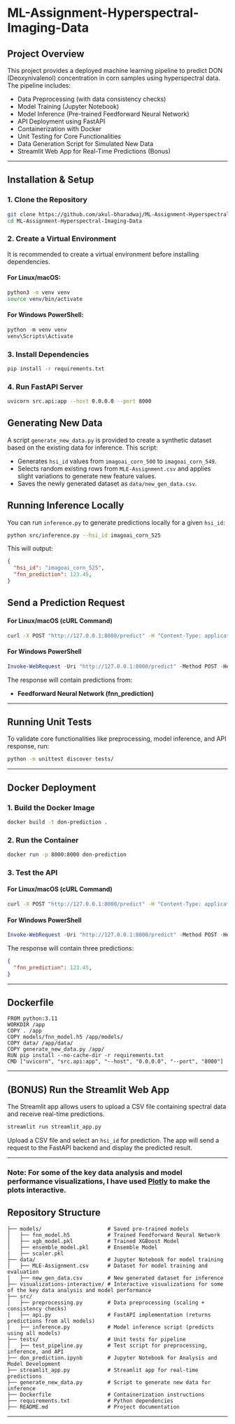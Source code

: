 # ML-Assignment-Hyperspectral-Imaging-Data

## Project Overview
This project provides a deployed machine learning pipeline to predict DON (Deoxynivalenol) concentration in corn samples using hyperspectral data. The pipeline includes:
- Data Preprocessing (with data consistency checks)
- Model Training (Jupyter Notebook)
- Model Inference (Pre-trained Feedforward Neural Network)
- API Deployment using FastAPI
- Containerization with Docker
- Unit Testing for Core Functionalities
- Data Generation Script for Simulated New Data
- Streamlit Web App for Real-Time Predictions (Bonus)

---

## Installation & Setup
### 1. Clone the Repository
```bash
git clone https://github.com/akul-bharadwaj/ML-Assignment-Hyperspectral-Imaging-Data
cd ML-Assignment-Hyperspectral-Imaging-Data
```

### 2. Create a Virtual Environment
It is recommended to create a virtual environment before installing dependencies.

#### **For Linux/macOS:**
```bash
python3 -m venv venv
source venv/bin/activate
```

#### **For Windows PowerShell:**
```powershell
python -m venv venv
venv\Scripts\Activate
```

### 3. Install Dependencies
```bash
pip install -r requirements.txt
```

### 4. Run FastAPI Server
```bash
uvicorn src.api:app --host 0.0.0.0 --port 8000
```

## Generating New Data
A script `generate_new_data.py` is provided to create a synthetic dataset based on the existing data for inference.
This script:
- Generates `hsi_id` values from `imagoai_corn_500` to `imagoai_corn_549`.
- Selects random existing rows from `MLE-Assignment.csv` and applies slight variations to generate new feature values.
- Saves the newly generated dataset as `data/new_gen_data.csv`.

## Running Inference Locally
You can run `inference.py` to generate predictions locally for a given `hsi_id`:
```bash
python src/inference.py --hsi_id imagoai_corn_525
```
This will output:
```json
{
  "hsi_id": "imagoai_corn_525",
  "fnn_prediction": 123.45,
}
```

## Send a Prediction Request

#### **For Linux/macOS (cURL Command)**
```bash
curl -X POST "http://127.0.0.1:8000/predict" -H "Content-Type: application/json" -d '{"hsi_id": "imagoai_corn_525"}'
```

#### **For Windows PowerShell**
```powershell
Invoke-WebRequest -Uri "http://127.0.0.1:8000/predict" -Method POST -Headers @{"Content-Type"="application/json"} -Body '{"hsi_id": "imagoai_corn_525"}'
```

The response will contain predictions from:
- **Feedforward Neural Network (fnn_prediction)**

---

## Running Unit Tests
To validate core functionalities like preprocessing, model inference, and API response, run:
```bash
python -m unittest discover tests/
```

---

## Docker Deployment

### 1. Build the Docker Image
```bash
docker build -t don-prediction .
```

### 2. Run the Container
```bash
docker run -p 8000:8000 don-prediction
```

### 3. Test the API

#### **For Linux/macOS (cURL Command)**
```bash
curl -X POST "http://127.0.0.1:8000/predict" -H "Content-Type: application/json" -d '{"hsi_id": "imagoai_corn_525"}'
```

#### **For Windows PowerShell**
```powershell
Invoke-WebRequest -Uri "http://127.0.0.1:8000/predict" -Method POST -Headers @{"Content-Type"="application/json"} -Body '{"hsi_id":"imagoai_corn_525"}'
```

The response will contain three predictions:
```json
{
  "fnn_prediction": 123.45,
}
```

---

## Dockerfile
```
FROM python:3.11
WORKDIR /app
COPY . /app
COPY models/fnn_model.h5 /app/models/
COPY data/ /app/data/
COPY generate_new_data.py /app/
RUN pip install --no-cache-dir -r requirements.txt
CMD ["uvicorn", "src.api:app", "--host", "0.0.0.0", "--port", "8000"]
```

---

## (BONUS) Run the Streamlit Web App

The Streamlit app allows users to upload a CSV file containing spectral data and receive real-time predictions.

```bash
streamlit run streamlit_app.py
```

Upload a CSV file and select an `hsi_id` for prediction. The app will send a request to the FastAPI backend and display the predicted result.

---

### <b>Note</b>: For some of the key data analysis and model performance visualizations, I have used [Plotly](https://plotly.com/) to make the plots interactive.

## Repository Structure
```
├── models/                     # Saved pre-trained models
│   ├── fnn_model.h5            # Trained Feedforward Neural Network
│   ├── xgb_model.pkl           # Trained XGBoost Model
│   ├── ensemble_model.pkl      # Ensemble Model
|   ├── scaler.pkl
├── data/                       # Jupyter Notebook for model training
│   ├── MLE-Assignment.csv      # Dataset for model training and evaluation
│   ├── new_gen_data.csv        # New generated dataset for inference
├── visualizations-interactive/ # Interactive visualizations for some of the key data analysis and model performance
├── src/
│   ├── preprocessing.py        # Data preprocessing (scaling + consistency checks)
│   ├── api.py                  # FastAPI implementation (returns predictions from all models)
│   ├── inference.py            # Model inference script (predicts using all models)
├── tests/                      # Unit tests for pipeline
│   ├── test_pipeline.py        # Test script for preprocessing, inference, and API
├── don_prediction.ipynb        # Jupyter Notebook for Analysis and Model Development
├── streamlit_app.py            # Streamlit app for real-time predictions
├── generate_new_data.py        # Script to generate new data for inference
├── Dockerfile                  # Containerization instructions
├── requirements.txt            # Python dependencies
├── README.md                   # Project documentation
```

---